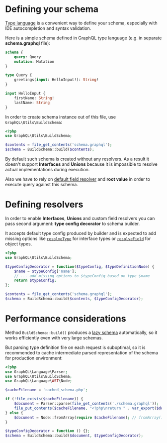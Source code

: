 # Defining your schema

[Type language](http://graphql.org/learn/schema/#type-language) is a convenient way to define your schema,
especially with IDE autocompletion and syntax validation.

Here is a simple schema defined in GraphQL type language (e.g. in separate **schema.graphql** file):

```graphql
schema {
    query: Query
    mutation: Mutation
}

type Query {
    greetings(input: HelloInput!): String!
}

input HelloInput {
    firstName: String!
    lastName: String
}
```

In order to create schema instance out of this file, use `GraphQL\Utils\BuildSchema`:

```php
<?php
use GraphQL\Utils\BuildSchema;

$contents = file_get_contents('schema.graphql');
$schema = BuildSchema::build($contents);
```

By default such schema is created without any resolvers. As a result it doesn't support **Interfaces** and **Unions**
because it is impossible to resolve actual implementations during execution.

Also we have to rely on [default field resolver](../data-fetching.md#default-field-resolver) and **root value** in 
order to execute query against this schema.

# Defining resolvers
In order to enable **Interfaces**, **Unions** and custom field resolvers you can pass second argument: 
**type config decorator** to schema builder. 

It accepts default type config produced by builder and is expected to add missing options like 
[`resolveType`](interfaces.md#configuration-options) for interface types or 
[`resolveField`](object-types.md#configuration-options) for object types.

```php
<?php
use GraphQL\Utils\BuildSchema;

$typeConfigDecorator = function($typeConfig, $typeDefinitionNode) {
    $name = $typeConfig['name'];
    // ... add missing options to $typeConfig based on type $name
    return $typeConfig;
};

$contents = file_get_contents('schema.graphql');
$schema = BuildSchema::build($contents, $typeConfigDecorator);
```

# Performance considerations
Method `BuildSchema::build()` produces a [lazy schema](schema.md#lazy-loading-of-types)
automatically, so it works efficiently even with very large schemas.

But parsing type definition file on each request is suboptimal, so it is recommended to cache 
intermediate parsed representation of the schema for production environment:

```php
<?php
use GraphQL\Language\Parser;
use GraphQL\Utils\BuildSchema;
use GraphQL\Language\AST\Node;

$cacheFilename = 'cached_schema.php';

if (!file_exists($cacheFilename)) {
    $document = Parser::parse(file_get_contents('./schema.graphql'));
    file_put_contents($cacheFilename, "<?php\nreturn " . var_export($document->toArray(), true));
} else {
    $document = Node::fromArray(require $cacheFilename); // fromArray() is a lazy operation as well
}

$typeConfigDecorator = function () {};
$schema = BuildSchema::build($document, $typeConfigDecorator);
```